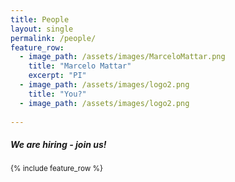 ```yaml
---
title: People
layout: single
permalink: /people/
feature_row:
  - image_path: /assets/images/MarceloMattar.png
    title: "Marcelo Mattar"
    excerpt: "PI"
  - image_path: /assets/images/logo2.png
    title: "You?"
  - image_path: /assets/images/logo2.png
    
---
```


<h5> We are hiring - join us! </h5>

<small>
{% include feature_row %}

